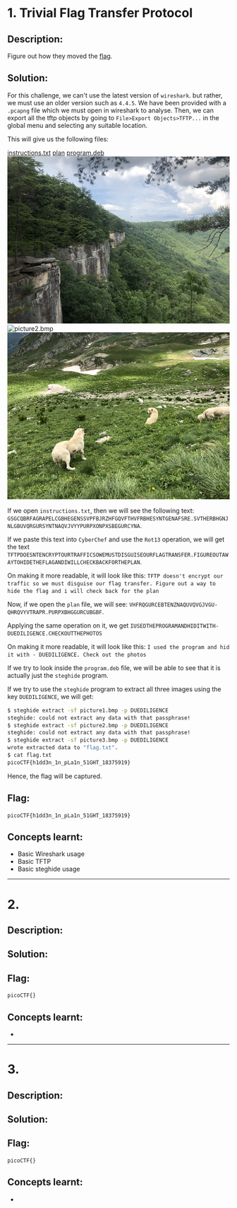 # 1. Trivial Flag Transfer Protocol

## Description:

Figure out how they moved the [flag](F/tftp.pcapng).

## Solution:

For this challenge, we can't use the latest version of `wireshark`. but rather, we must use an older version such as `4.4.5`. We have been provided with a `.pcapng` file which we must open in wireshark to analyse. Then, we can export all the tftp objects by going to `File>Export Objects>TFTP...` in the global menu and selecting any suitable location.

This will give us the following files:

[instructions.txt](F/TFTP/instructions.txt)
[plan](F/TFTP/plan)
[program.deb](F/TFTP/program.deb)
![picture1.bmp](F/TFTP/picture1.bmp)
![picture2.bmp](F/TFTP/picture2.bmp)
![picture3.bmp](F/TFTP/picture3.bmp)

If we open `instructions.txt`, then we will see the following text: `GSGCQBRFAGRAPELCGBHEGENSSVPFBJRZHFGQVFTHVFRBHESYNTGENAFSRE.SVTHERBHGNJNLGBUVQRGURSYNTNAQVJVYYPURPXONPXSBEGURCYNA`.

If we paste this text into `CyberChef` and use the `Rot13` operation, we will get the text `TFTPDOESNTENCRYPTOURTRAFFICSOWEMUSTDISGUISEOURFLAGTRANSFER.FIGUREOUTAWAYTOHIDETHEFLAGANDIWILLCHECKBACKFORTHEPLAN`.

On making it more readable, it will look like this: `TFTP doesn't encrypt our traffic so we must disguise our flag transfer. Figure out a way to hide the flag and i will check back for the plan`

Now, if we open the `plan` file, we will see: `VHFRQGURCEBTENZNAQUVQVGJVGU-QHRQVYVTRAPR.PURPXBHGGURCUBGBF`.

Applying the same operation on it, we get `IUSEDTHEPROGRAMANDHIDITWITH-DUEDILIGENCE.CHECKOUTTHEPHOTOS`

On making it more readable, it will look like this: `I used the program and hid it with - DUEDILIGENCE. Check out the photos`

If we try to look inside the `program.deb` file, we will be able to see that it is actually just the `steghide` program.

If we try to use the `steghide` program to extract all three images using the key `DUEDILIGENCE`, we will get:

```sh
$ steghide extract -sf picture1.bmp -p DUEDILIGENCE
steghide: could not extract any data with that passphrase!
$ steghide extract -sf picture2.bmp -p DUEDILIGENCE
steghide: could not extract any data with that passphrase!
$ steghide extract -sf picture3.bmp -p DUEDILIGENCE
wrote extracted data to "flag.txt".
$ cat flag.txt 
picoCTF{h1dd3n_1n_pLa1n_51GHT_18375919}
```

Hence, the flag will be captured.

## Flag:

```
picoCTF{h1dd3n_1n_pLa1n_51GHT_18375919}
```

## Concepts learnt:

- Basic Wireshark usage
- Basic TFTP
- Basic steghide usage

***

# 2. 

## Description:



## Solution:



## Flag:

```
picoCTF{}
```

## Concepts learnt:

- 

***

# 3. 

## Description:



## Solution:



## Flag:

```
picoCTF{}
```

## Concepts learnt:

- 
